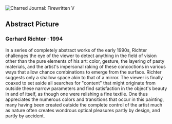 <div class="artwork-of-the-day">
  <div class="container">
    <div class="img-wrapper">
      <img
        src="https://uploads5.wikiart.org/images/gerhard-richter/abstraktes-bild-abstract-picture-1994.jpg"
        alt="Charred Journal: Firewritten V" />
    </div>
    <div class="artwork-detail">
      <div class="artwork-origin"> 
        <h2 class="artwork-name">Abstract Picture</h2>
        <h3 class="artist">
          Gerhard Richter
                    ·  1994
        </h3>
      </div>
      <p class="description">
        <span class="artwork-description-text ng-binding" ng-bind-html="viewModel.ArtworkOfTheDay.Description | unsafe">In a series of completely abstract works of the early 1990s, Richter challenges the eye of the viewer to detect anything in the field of vision other than the pure elements of his art: color, gesture, the layering of pasty materials, and the artist's impersonal raking of these concoctions in various ways that allow chance combinations to emerge from the surface. Richter suggests only a shallow space akin to that of a mirror. The viewer is finally coaxed to set aside all searches for "content" that might originate from outside these narrow parameters and find satisfaction in the object's beauty in and of itself, as though one were relishing a fine textile. One thus appreciates the numerous colors and transitions that occur in this painting, many having been created outside the complete control of the artist much as nature often creates wondrous optical pleasures partly by design, and partly by accident. </span>
                        <div class="text-shadow-container" ng-show="showShadow" style=""></div>
      </p>
    </div>
  </div>

</div>
